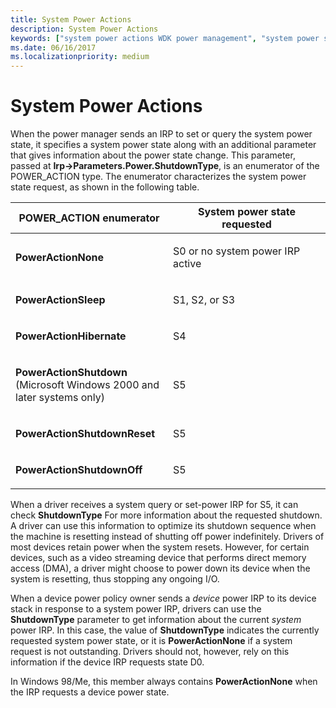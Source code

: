 ```yaml
---
title: System Power Actions
description: System Power Actions
keywords: ["system power actions WDK power management", "system power states WDK kernel , power actions", "power actions WDK power management", "POWER_ACTION"]
ms.date: 06/16/2017
ms.localizationpriority: medium
---
```


# System Power Actions





When the power manager sends an IRP to set or query the system power state, it specifies a system power state along with an additional parameter that gives information about the power state change. This parameter, passed at **Irp-&gt;Parameters.Power.ShutdownType**, is an enumerator of the POWER\_ACTION type. The enumerator characterizes the system power state request, as shown in the following table.

<table>
<colgroup>
<col width="50%" />
<col width="50%" />
</colgroup>
<thead>
<tr class="header">
<th>POWER_ACTION enumerator</th>
<th>System power state requested</th>
</tr>
</thead>
<tbody>
<tr class="odd">
<td><p><strong>PowerActionNone</strong></p></td>
<td><p>S0 or no system power IRP active</p></td>
</tr>
<tr class="even">
<td><p><strong>PowerActionSleep</strong></p></td>
<td><p>S1, S2, or S3</p></td>
</tr>
<tr class="odd">
<td><p><strong>PowerActionHibernate</strong></p></td>
<td><p>S4</p></td>
</tr>
<tr class="even">
<td><p><strong>PowerActionShutdown</strong> (Microsoft Windows 2000 and later systems only)</p></td>
<td><p>S5</p></td>
</tr>
<tr class="odd">
<td><p><strong>PowerActionShutdownReset</strong></p></td>
<td><p>S5</p></td>
</tr>
<tr class="even">
<td><p><strong>PowerActionShutdownOff</strong></p></td>
<td><p>S5</p></td>
</tr>
</tbody>
</table>

 

When a driver receives a system query or set-power IRP for S5, it can check **ShutdownType** For more information about the requested shutdown. A driver can use this information to optimize its shutdown sequence when the machine is resetting instead of shutting off power indefinitely. Drivers of most devices retain power when the system resets. However, for certain devices, such as a video streaming device that performs direct memory access (DMA), a driver might choose to power down its device when the system is resetting, thus stopping any ongoing I/O.

When a device power policy owner sends a *device* power IRP to its device stack in response to a system power IRP, drivers can use the **ShutdownType** parameter to get information about the current *system* power IRP. In this case, the value of **ShutdownType** indicates the currently requested system power state, or it is **PowerActionNone** if a system request is not outstanding. Drivers should not, however, rely on this information if the device IRP requests state D0.

In Windows 98/Me, this member always contains **PowerActionNone** when the IRP requests a device power state.

 

 




